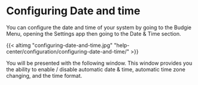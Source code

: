 # Configuring Date and time

You can configure the date and time of your system by going to the Budgie Menu, opening the Settings app then going to the Date & Time section.

{{< altimg "configuring-date-and-time.jpg" "help-center/configuration/configuring-date-and-time/" >}}

You will be presented with the following window. This window provides you the ability to enable / disable automatic date & time, automatic time zone changing, and the time format.